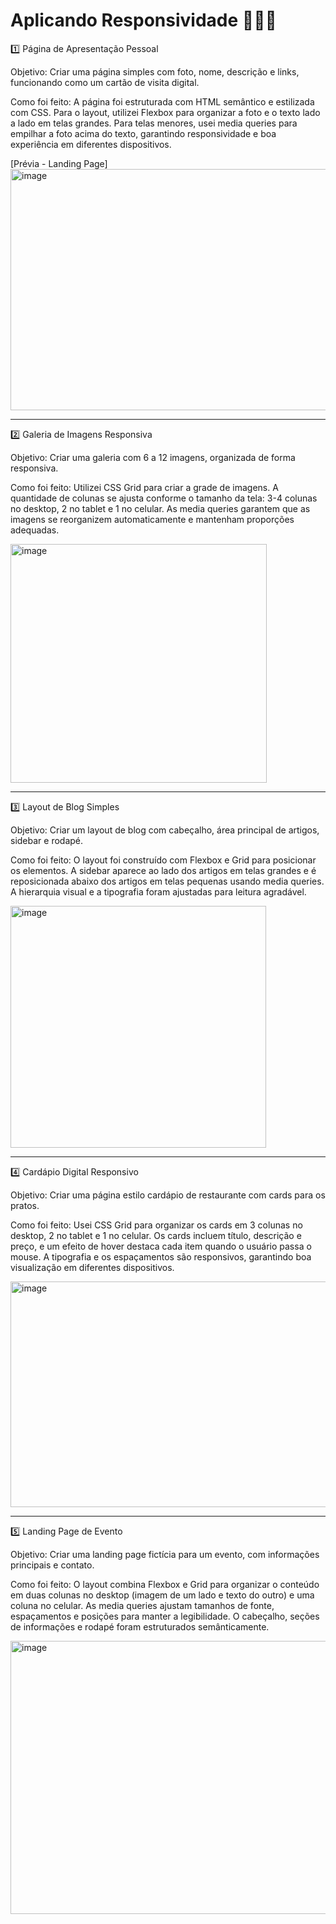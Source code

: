 # Aplicando Responsividade 👩🏻‍💻

1️⃣ Página de Apresentação Pessoal

Objetivo: Criar uma página simples com foto, nome, descrição e links, funcionando como um cartão de visita digital.

Como foi feito:
A página foi estruturada com HTML semântico e estilizada com CSS. Para o layout, utilizei Flexbox para organizar a foto e o texto lado a lado em telas grandes. Para telas menores, usei media queries para empilhar a foto acima do texto, garantindo responsividade e boa experiência em diferentes dispositivos.

[Prévia - Landing Page]
<img width="959" height="386" alt="image" src="https://github.com/user-attachments/assets/e1715a85-6f2f-4d26-82fe-6bd5608ecdf3" />


_________________________________________________________________________________________

2️⃣ Galeria de Imagens Responsiva

Objetivo: Criar uma galeria com 6 a 12 imagens, organizada de forma responsiva.

Como foi feito:
Utilizei CSS Grid para criar a grade de imagens. A quantidade de colunas se ajusta conforme o tamanho da tela: 3-4 colunas no desktop, 2 no tablet e 1 no celular. As media queries garantem que as imagens se reorganizem automaticamente e mantenham proporções adequadas.

<img width="410" height="382" alt="image" src="https://github.com/user-attachments/assets/a03d41d1-a793-4eb4-b29a-2d5d5b6daa14" />


_________________________________________________________________________________________

3️⃣ Layout de Blog Simples

Objetivo: Criar um layout de blog com cabeçalho, área principal de artigos, sidebar e rodapé.

Como foi feito:
O layout foi construído com Flexbox e Grid para posicionar os elementos. A sidebar aparece ao lado dos artigos em telas grandes e é reposicionada abaixo dos artigos em telas pequenas usando media queries. A hierarquia visual e a tipografia foram ajustadas para leitura agradável.

<img width="409" height="387" alt="image" src="https://github.com/user-attachments/assets/29d17f2f-4767-4c8c-b321-4292e159f4b8" />


_________________________________________________________________________________________

4️⃣ Cardápio Digital Responsivo

Objetivo: Criar uma página estilo cardápio de restaurante com cards para os pratos.

Como foi feito:
Usei CSS Grid para organizar os cards em 3 colunas no desktop, 2 no tablet e 1 no celular. Os cards incluem título, descrição e preço, e um efeito de hover destaca cada item quando o usuário passa o mouse. A tipografia e os espaçamentos são responsivos, garantindo boa visualização em diferentes dispositivos.

<img width="508" height="361" alt="image" src="https://github.com/user-attachments/assets/45191e76-f361-449b-82a2-8ed9a00ab7c2" />

_________________________________________________________________________________________

5️⃣ Landing Page de Evento

Objetivo: Criar uma landing page fictícia para um evento, com informações principais e contato.

Como foi feito:
O layout combina Flexbox e Grid para organizar o conteúdo em duas colunas no desktop (imagem de um lado e texto do outro) e uma coluna no celular. As media queries ajustam tamanhos de fonte, espaçamentos e posições para manter a legibilidade. O cabeçalho, seções de informações e rodapé foram estruturados semânticamente.


<img width="947" height="437" alt="image" src="https://github.com/user-attachments/assets/61a934fd-1272-4203-9636-081bb85359f0" />

